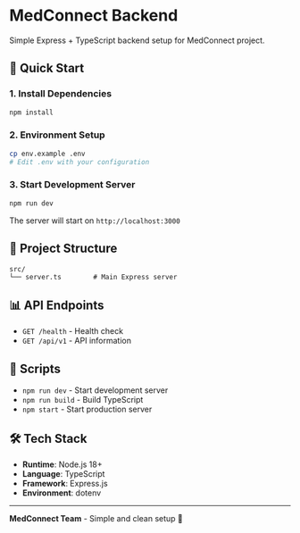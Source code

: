 # MedConnect Backend

Simple Express + TypeScript backend setup for MedConnect project.

## 🚀 Quick Start

### 1. Install Dependencies

```bash
npm install
```

### 2. Environment Setup

```bash
cp env.example .env
# Edit .env with your configuration
```

### 3. Start Development Server

```bash
npm run dev
```

The server will start on `http://localhost:3000`

## 📁 Project Structure

```
src/
└── server.ts        # Main Express server
```

## 📊 API Endpoints

- `GET /health` - Health check
- `GET /api/v1` - API information

## 📝 Scripts

- `npm run dev` - Start development server
- `npm run build` - Build TypeScript
- `npm start` - Start production server

## 🛠 Tech Stack

- **Runtime**: Node.js 18+
- **Language**: TypeScript
- **Framework**: Express.js
- **Environment**: dotenv

---

**MedConnect Team** - Simple and clean setup 🚀
